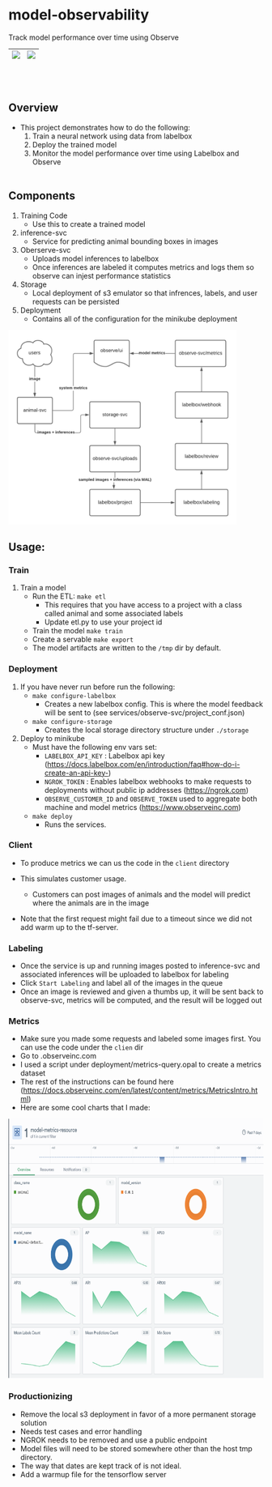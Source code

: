 # model-observability
Track model performance over time using Observe

| <img src="https://labelbox.com/blog/content/images/2021/02/logo-v4.svg" width="256" style="background-color:White;"> | <img src="https://www.observeinc.com/wp-content/themes/observe-rdc/theme/images/observe.jpg" width="256"> | 
| -------------------------------------------------------------------------------------------------------------------- | --------------------------------------------------------------------------------------------------------- |

<br></br>
## Overview
* This project demonstrates how to do the following:
    1. Train a neural network using data from labelbox
    2. Deploy the trained model
    3. Monitor the model performance over time using Labelbox and Observe
<br></br>
## Components
1. Training Code
    - Use this to create a trained model
2. inference-svc
    - Service for predicting animal bounding boxes in images
3. Oberserve-svc
    - Uploads model inferences to labelbox
    - Once inferences are labeled it computes metrics and logs them so observe can injest performance statistics
4. Storage
    - Local deployment of s3 emulator so that infrences, labels, and user requests can be persisted
5. Deployment
    - Contains all of the configuration for the minikube deployment

<img src="images/design.png" height="384" >


## Usage:


### Train
1. Train a model
    * Run the ETL: `make etl`
        * This requires that you have access to a project with a class called animal and some associated labels
        * Update etl.py to use your project id
    * Train the model `make train`
    * Create a servable `make export`
    * The model artifacts are written to the `/tmp` dir by default.    

### Deployment
1. If you have never run before run the following:
    * `make configure-labelbox`
        - Creates a new labelbox config. This is where the model feedback will be sent to (see services/observe-svc/project_conf.json)
    * `make configure-storage`
        - Creates the local storage directory structure under `./storage`
2. Deploy to minikube
    * Must have the following env vars set:
        - `LABELBOX_API_KEY` : Labelbox api key (https://docs.labelbox.com/en/introduction/faq#how-do-i-create-an-api-key-)
        - `NGROK_TOKEN` : Enables labelbox webhooks to make requests to deployments without public ip addresses (https://ngrok.com)
        - `OBSERVE_CUSTOMER_ID` and `OBSERVE_TOKEN` used to aggregate both machine and model metrics (https://www.observeinc.com)
    * `make deploy`
        - Runs the services.

### Client

* To produce metrics we can us the code in the `client` directory
* This simulates customer usage. 
    * Customers can post images of animals and the model will predict where the animals are in the image

* Note that the first request might fail due to a timeout since we did not add warm up to the tf-server.

### Labeling

* Once the service is up and running images posted to inference-svc and associated inferences will be uploaded to labelbox for labeling
* Click `Start Labeling` and label all of the images in the queue
* Once an image is reviewed and given a thumbs up, it will be sent back to observe-svc, metrics will be computed, and the result will be logged out


### Metrics
* Make sure you made some requests and labeled some images first. You can use the code under the `clien` dir
* Go to <your account number>.observeinc.com
* I used a script under deployment/metrics-query.opal to create a metrics dataset
* The rest of the instructions can be found here (https://docs.observeinc.com/en/latest/content/metrics/MetricsIntro.html)
* Here are some cool charts that I made:


<img src="images/observe-dashboard.png" height="512" >

### Productionizing
* Remove the local s3 deployment in favor of a more permanent storage solution
* Needs test cases and error handling
* NGROK needs to be removed and use a public endpoint
* Model files will need to be stored somewhere other than the host tmp directory.
* The way that dates are kept track of is not ideal.
* Add a warmup file for the tensorflow server

